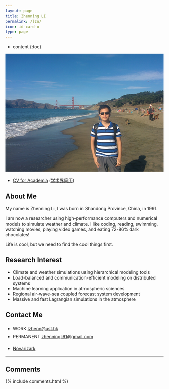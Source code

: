 ```yaml
---
layout: page
title: Zhenning LI
permalink: /lzn/
icon: id-card-o 
type: page
---
```


* content
{:toc}

![](https://raw.githubusercontent.com/Novarizark/Novarizark.github.io/master/uploads/leisure.jpg)

<ul>
<li><a href="https://github.com/Novarizark/Novarizark.github.io/raw/master/uploads/CV_ZhenningLi_full_with_pub_appendix.pdf">CV for Academia</a> (<a href="https://github.com/Novarizark/Novarizark.github.io/raw/master/uploads/CV_ZhenningLi_full_with_pub_appendix.pdf">学术界简历</a>)</li>
</ul>
<!--* [CV for Academia]()  ([学术界简历](https://github.com/Novarizark/Novarizark.github.io/raw/master/uploads/CV_ZhenningLi_full_with_pub_appendix.pdf))-->
<!--* [CV for Industrial Circle](https://github.com/Novarizark/Novarizark.github.io/raw/master/uploads/2018/cv/CV-Academic-English.pdf) ([工业界简历](https://github.com/Novarizark/Novarizark.github.io/raw/master/uploads/2018/cv/CV-Industrial-Chinese.pdf))-->

## About Me

My name is Zhenning Li, I was born in Shandong Province, China, in 1991. 

I am now a researcher using high-performance computers and numerical models to simulate weather and climate. I like coding, reading, swimming, watching movies, playing video games, and eating 72-86% dark chocolates!

Life is cool, but we need to find the cool things first.

## Research Interest

* Climate and weather simulations using hierarchical modeling tools
* Load-balanced and communication-efficient modeling on distributed systems
* Machine learning application in atmospheric sciences
* Regional air-wave-sea coupled forecast system development
* Massive and fast Lagrangian simulations in the atmosphere

## Contact Me

* [<i style="font-size: 20px" class="fa fa-envelope-o"></i>](lzhenn@ust.hk)WORK [lzhenn@ust.hk](lzhenn@ust.hk)
* [<i style="font-size: 20px" class="fa fa-envelope"></i>](zhenningli91@gmail.com)PERMANENT [zhenningli91@gmail.com](zhenningli91@gmail.com)
<!--* [<i style="font-size: 20px" class="fa fa-weixin"></i>](https://raw.githubusercontent.com/Novarizark/Novarizark.github.io/master/uploads/WeChatID.jpg) [Novarizark](https://raw.githubusercontent.com/Novarizark/Novarizark.github.io/master/uploads/WeChatID.jpg)-->
* [<i style="font-size: 20px" class="fa fa-github"></i>](https://github.com/Novarizark) [Novarizark](https://github.com/Novarizark)
<!--* [<i style="font-size: 20px" class="fa fa-comments"></i>](https://novarizark.github.io/comments/) [Comments](https://novarizark.github.io/comments/)-->

----
<script src="//mozilla.github.io/pdf.js/build/pdf.js"></script> 
<script src="../js/showPDF.js" charset="utf-8"></script>

## Comments

{% include comments.html %}
